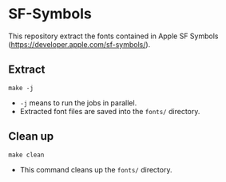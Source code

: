 # SF-Symbols
This repository extract the fonts contained in Apple SF Symbols (https://developer.apple.com/sf-symbols/).

## Extract
```shell
make -j
```
* `-j` means to run the jobs in parallel.
* Extracted font files are saved into the `fonts/` directory.

## Clean up
```shell
make clean
```
* This command cleans up the `fonts/` directory.
